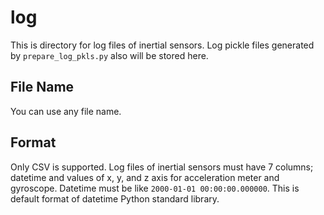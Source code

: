 # log
This is directory for log files of inertial sensors.
Log pickle files generated by `prepare_log_pkls.py` also will be stored here.

## File Name
You can use any file name.

## Format
Only CSV is supported.
Log files of inertial sensors must have 7 columns; datetime and values of x, y, and z axis for acceleration meter and gyroscope.
Datetime must be like `2000-01-01 00:00:00.000000`.
This is default format of datetime Python standard library.
